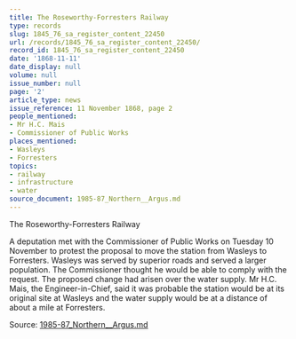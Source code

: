 ```yaml
---
title: The Roseworthy-Forresters Railway
type: records
slug: 1845_76_sa_register_content_22450
url: /records/1845_76_sa_register_content_22450/
record_id: 1845_76_sa_register_content_22450
date: '1868-11-11'
date_display: null
volume: null
issue_number: null
page: '2'
article_type: news
issue_reference: 11 November 1868, page 2
people_mentioned:
- Mr H.C. Mais
- Commissioner of Public Works
places_mentioned:
- Wasleys
- Forresters
topics:
- railway
- infrastructure
- water
source_document: 1985-87_Northern__Argus.md
---
```


The Roseworthy-Forresters Railway

A deputation met with the Commissioner of Public Works on Tuesday 10 November to protest the proposal to move the station from Wasleys to Forresters.  Wasleys was served by superior roads and served a larger population.  The Commissioner thought he would be able to comply with the request.  The proposed change had arisen over the water supply.  Mr H.C. Mais, the Engineer-in-Chief, said it was probable the station would be at its original site at Wasleys and the water supply would be at a distance of about a mile at Forresters.

Source: [1985-87_Northern__Argus.md](/downloads/markdown/1985-87_Northern__Argus.md)
